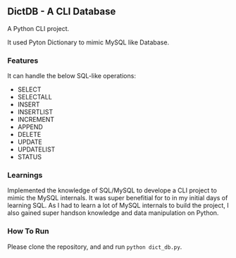 ## DictDB - A CLI Database 

A Python CLI project. 

It used Pyton Dictionary to mimic MySQL like Database. 


### Features 

It can handle the below SQL-like operations: 

- SELECT
- SELECTALL
- INSERT
- INSERTLIST
- INCREMENT
- APPEND
- DELETE
- UPDATE
- UPDATELIST
- STATUS


### Learnings 
Implemented the knowledge of SQL/MySQL to develope a CLI project to mimic the MySQL internals. It was super benefitial for to in my initial days 
of learning SQL. As I had to learn a lot of MySQL internals to build the project, I also gained super handson knowledge and data manipulation on Python.  


### How To Run 

Please clone the repository, and and run `python dict_db.py`. 
